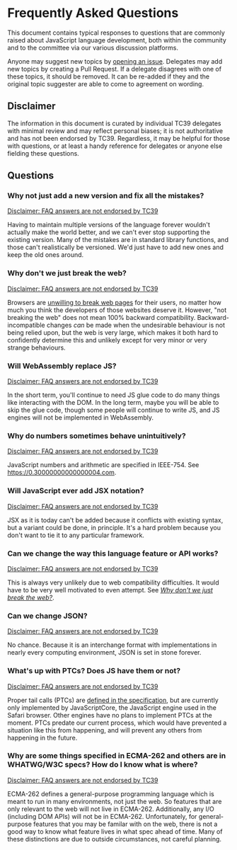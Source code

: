 # Frequently Asked Questions

This document contains typical responses to questions that are commonly raised about JavaScript language development, both within the community and to the committee via our various discussion platforms.

Anyone may suggest new topics by [opening an issue](https://github.com/tc39/faq/issues/new). Delegates may add new topics by creating a Pull Request. If a delegate disagrees with one of these topics, it should be removed. It can be re-added if they and the original topic suggester are able to come to agreement on wording.

## Disclaimer

The information in this document is curated by individual TC39 delegates with minimal review and may reflect personal biases; it is not authoritative and has not been endorsed by TC39. Regardless, it may be helpful for those with questions, or at least a handy reference for delegates or anyone else fielding these questions.

## Questions

### Why not just add a new version and fix all the mistakes?

[Disclaimer: FAQ answers are not endorsed by TC39][]

Having to maintain multiple versions of the language forever wouldn't actually make the world better, and we can't ever stop supporting the existing version. Many of the mistakes are in standard library functions, and those can't realistically be versioned. We'd just have to add new ones and keep the old ones around.

### Why don't we just break the web?

[Disclaimer: FAQ answers are not endorsed by TC39][]

Browsers are [unwilling to break web pages](https://developer.chrome.com/blog/smooshgate/#why-dont-we-just-keep-the-existing-name-and-break-the-web) for their users, no matter how much you think the developers of those websites deserve it. However, "not breaking the web" does not mean 100% backward compatibility. Backward-incompatible changes *can* be made when the undesirable behaviour is not being relied upon, but the web is very large, which makes it both hard to confidently determine this and unlikely except for very minor or very strange behaviours.

### Will WebAssembly replace JS?

[Disclaimer: FAQ answers are not endorsed by TC39][]

In the short term, you'll continue to need JS glue code to do many things like interacting with the DOM. In the long term, maybe you will be able to skip the glue code, though some people will continue to write JS, and JS engines will not be implemented in WebAssembly.

### Why do numbers sometimes behave unintuitively?

[Disclaimer: FAQ answers are not endorsed by TC39][]

JavaScript numbers and arithmetic are specified in IEEE-754. See <https://0.30000000000000004.com>.

### Will JavaScript ever add JSX notation?

[Disclaimer: FAQ answers are not endorsed by TC39][]

JSX as it is today can't be added because it conflicts with existing syntax, but a variant could be done, in principle. It's a hard problem because you don't want to tie it to any particular framework.

### Can we change the way this language feature or API works?

[Disclaimer: FAQ answers are not endorsed by TC39][]

This is always very unlikely due to web compatibility difficulties. It would have to be very well motivated to even attempt. See [*Why don't we just break the web?*](#why-dont-we-just-break-the-web).

### Can we change JSON?

[Disclaimer: FAQ answers are not endorsed by TC39][]

No chance. Because it is an interchange format with implementations in nearly every computing environment, JSON is set in stone forever.

### What's up with PTCs? Does JS have them or not?

[Disclaimer: FAQ answers are not endorsed by TC39][]

Proper tail calls (PTCs) are [defined in the specification](https://tc39.es/ecma262/multipage/ecmascript-language-functions-and-classes.html#sec-preparefortailcall), but are currently only implemented by JavaScriptCore, the JavaScript engine used in the Safari browser. Other engines have no plans to implement PTCs at the moment. PTCs predate our current process, which would have prevented a situation like this from happening, and will prevent any others from happening in the future.

### Why are some things specified in ECMA-262 and others are in WHATWG/W3C specs? How do I know what is where?

[Disclaimer: FAQ answers are not endorsed by TC39][]

ECMA-262 defines a general-purpose programming language which is meant to run in many environments, not just the web. So features that are only relevant to the web will not live in ECMA-262. Additionally, any I/O (including DOM APIs) will not be in ECMA-262. Unfortunately, for general-purpose features that you may be familar with on the web, there is not a good way to know what feature lives in what spec ahead of time. Many of these distinctions are due to outside circumstances, not careful planning.

[Disclaimer: FAQ answers are not endorsed by TC39]: #disclaimer

